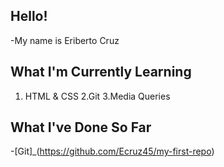 ## Hello!
-My name is Eriberto Cruz

## What I'm Currently Learning

1. HTML & CSS
2.Git
3.Media Queries

## What I've Done So Far

-[Git]_(https://github.com/Ecruz45/my-first-repo)
